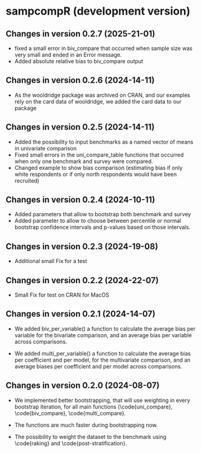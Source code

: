 # sampcompR (development version)

## Changes in version 0.2.7 (2025-21-01)

* fixed a small error in biv_compare that occurred when sample size was very small and ended in an Error message.
* Added absolute relative bias to biv_compare output

## Changes in version 0.2.6 (2024-14-11)

* As the wooldridge package was archived on CRAN, and our examples rely on the card data of wooldridge, we added the card data to our package

## Changes in version 0.2.5 (2024-14-11)

* Added the possibility to input benchmarks as a named vector of means in univariate comparison
* Fixed small errors in the uni_compare_table functions that occurred when only one benchmark and survey were compared.
* Changed example to show bias comparison (estimating bias if only white respondents or if only north respondents would have been recruited)

## Changes in version 0.2.4 (2024-10-11)

* Added parameters that allow to bootstrap both benchmark and survey
* Added parameter to allow to choose between percentile or normal bootstrap confidence intervals and p-values based on those intervals.

## Changes in version 0.2.3 (2024-19-08)

* Additional small Fix for a test

## Changes in version 0.2.2 (2024-22-07)

* Small Fix for test on CRAN for MacOS

## Changes in version 0.2.1 (2024-14-07)

* We added biv_per_variable() a function to calculate the average bias per variable for the bivariate comparison,
  and an average bias per variable across comparisons.

* We added multi_per_variable() a function to calculate the average bias per coefficient and per model, 
  for the multivariate comparison, and an average biases per coefficient and per model across comparisons.


## Changes in version 0.2.0 (2024-08-07)

* We implemented better bootstrapping, that will use weighting in every bootstrap iteration, 
  for all main functions (\code{uni_compare}, \code{biv_compare}, \code{multi_compare}.

* The functions are much faster during bootstrapping now.

* The possibility to weight the dataset to the benchmark using \code{raking} and \code{post-stratification}.